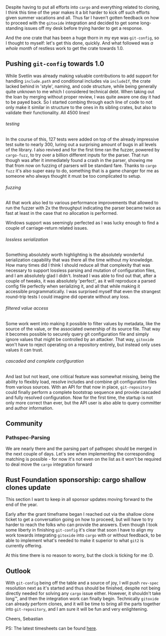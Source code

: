 Despite having to put all efforts into `cargo` and everything related to cloning, I think this time of the year makes it a bit harder to kick off such efforts given summer vacations and all. Thus far I haven't gotten feedback on how to proceed with the `gitoxide` integration and decided to get some long-standing issues off my desk before trying harder to get a response.

And the one crate that has been a huge thorn in my eye was `git-config`, so I thought to myself: let's get this done, quickly. And what followed was _a whole month_ of restless work to get the crate towards 1.0.

## Pushing `git-config` towards 1.0

While Svetlin was already making valuable contributions to add support for handling `include.path` and conditional includes via `includeIf`, the crate lacked behind in 'style', naming, and code structure, while being generally quite unknown to me which I considered technical debt. When taking out the loan by merging without proper review, I was quite aware one day it had to be payed back. 
So I started combing through each line of code to not only make it similar in structure to the ones in its sibling crates, but also to validate their functionality. All 4500 lines!

###### testing 

In the course of this, 127 tests were added on top of the already impressive test suite to nearly 300, luring out a surprising amount of bugs in all levels of the library. I also revived and for the first time ran the fuzzer, powered by `cargo-fuzz`, to try over a billion different inputs for the parser. That run though was after it immediately found a crash in the parser, showing me that from now on fuzzing of parsers will be standard fare. Thanks to `cargo fuzz` it's also super easy to do, something that is a game changer for me as someone who always thought it must be too complicated to setup.

###### fuzzing

All that work also led to various performance improvements that allowed to run the fuzzer with 2x the throughput indicating the parser became twice as fast at least in the case that no allocation is performed.

Windows support was seemingly perfected as I was lucky enough to find a couple of carriage-return related issues.

###### lossless serialization

Something absolutely worth highlighting is the absolutely wonderful serialization capability that was there all the time without my knowledge. How many times did I think I should reduce all that complexity that was necessary to support lossless parsing and mutation of configuration files, and I am absolutely glad I didn't. Instead I was able to find out that, after a couple of tweaks, it was absolutely 'perfect', as it will reproduce a parsed config file perfectly when serializing it, and all that while making it accessible programmatically. I was surprised myself that even the strangest round-trip tests I could imagine did operate without any loss.

###### filtered value access

Some work went into making it possible to filter values by metadata, like the source of the value, or the associated ownership of its source file. That way it becomes possible to securely query git configuration file and simply ignore values that might be controlled by an attacker. That way, `gitoxide` won't have to reject operating on a repository entirely, but instead only uses values it can trust.

###### cascaded and complete configuration

And last but not least, one critical feature was somewhat missing, being the ability to flexibly load, resolve includes and combine git configuration files from various sources. With an API for that now in place, `git-repository` could finally perform a complete bootstrap sequence and provide cascaded and fully resolved configuration. Now for the first time, the startup is not only more correct than ever, but the API user is also able to query committer and author information.

## Community

### Pathspec-Parsing

We are nearly there and the parsing part of pathspec should be merged in the next couple of days. Let's see when implementing the corresponding matching is possible - for now it's not even on the list as it won't be required to deal move the `cargo` integration forward

## Rust Foundation sponsorship: cargo shallow clones update

This section I want to keep in all sponsor updates moving forward to the end of the year.

Early after the grant timeframe began I reached out via the shallow clone ticket to get a conversation going on how to proceed, but will have to try harder to reach the folks who can provide the answers. Even though I took some liberty in finishing `git-config` it's clear that soon I have to align my work towards integrating `gitoxide` into `cargo` with or without feedback, to be able to implement what's needed to make it superior to what `git2` is currently offering.

At this time there is no reason to worry, but the clock is ticking for me :D. 

## Outlook

With `git-config` being off the table and a source of joy, I will push `rev-spec` resolution next as it's started and thus should be finished, despite not being directly needed for solving any `cargo` issue either. However, it shouldn't take long™️, and then the integration work can finally begin. Technically `gitoxide` can already perform clones, and it will be time to bring all the parts together into `git-repository`, and I am sure it will be fun and very enlightening.

Cheers,
Sebastian

PS: The latest timesheets can be found [here](https://github.com/Byron/byron/blob/main/timesheets/2022.csv).
